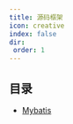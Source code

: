 ```yaml
---
title: 源码框架
icon: creative
index: false
dir:
 order: 1
---
```


## 目录

- [Mybatis](/md/framework/mybatis_3/)